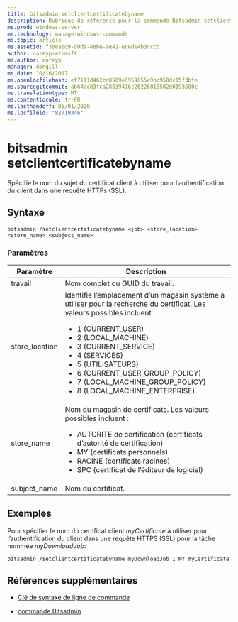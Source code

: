 ```yaml
---
title: bitsadmin setclientcertificatebyname
description: Rubrique de référence pour la commande Bitsadmin setclientcertificatebyname, qui spécifie le nom du sujet du certificat client à utiliser pour l’authentification du client dans une requête HTTPs (SSL).
ms.prod: windows-server
ms.technology: manage-windows-commands
ms.topic: article
ms.assetid: f308a6d9-d0da-48be-ae41-eced14b3cccb
author: coreyp-at-msft
ms.author: coreyp
manager: dongill
ms.date: 10/16/2017
ms.openlocfilehash: ef7111d462cd0509e8959855e9bc950dc15f3bfe
ms.sourcegitcommit: ab64dc83fca28039416c26226815502d0193500c
ms.translationtype: MT
ms.contentlocale: fr-FR
ms.lasthandoff: 05/01/2020
ms.locfileid: "82719346"
---
```

# <a name="bitsadmin-setclientcertificatebyname"></a>bitsadmin setclientcertificatebyname

Spécifie le nom du sujet du certificat client à utiliser pour l’authentification du client dans une requête HTTPs (SSL).

## <a name="syntax"></a>Syntaxe

```
bitsadmin /setclientcertificatebyname <job> <store_location> <store_name> <subject_name>
```

### <a name="parameters"></a>Paramètres

| Paramètre | Description |
| -------------- | -------------- |
| travail | Nom complet ou GUID du travail. |
| store_location | Identifie l’emplacement d’un magasin système à utiliser pour la recherche du certificat. Les valeurs possibles incluent :<ul><li>1 (CURRENT_USER)</li><li>2 (LOCAL_MACHINE)</li><li>3 (CURRENT_SERVICE)</li><li>4 (SERVICES)</li><li>5 (UTILISATEURS)</li><li>6 (CURRENT_USER_GROUP_POLICY)</li><li>7 (LOCAL_MACHINE_GROUP_POLICY)</li><li>8 (LOCAL_MACHINE_ENTERPRISE)</li></ul> |
| store_name | Nom du magasin de certificats. Les valeurs possibles incluent :<ul><li>AUTORITÉ de certification (certificats d’autorité de certification)</li><li>MY (certificats personnels)</li><li>RACINE (certificats racines)</li><li>SPC (certificat de l’éditeur de logiciel)</li></ul> |
| subject_name | Nom du certificat. |

## <a name="examples"></a>Exemples

Pour spécifier le nom du certificat client *myCertificate* à utiliser pour l’authentification du client dans une requête HTTPS (SSL) pour la tâche nommée *myDownloadJob*:

```
bitsadmin /setclientcertificatebyname myDownloadJob 1 MY myCertificate
```

## <a name="additional-references"></a>Références supplémentaires

- [Clé de syntaxe de ligne de commande](command-line-syntax-key.md)

- [commande Bitsadmin](bitsadmin.md)
